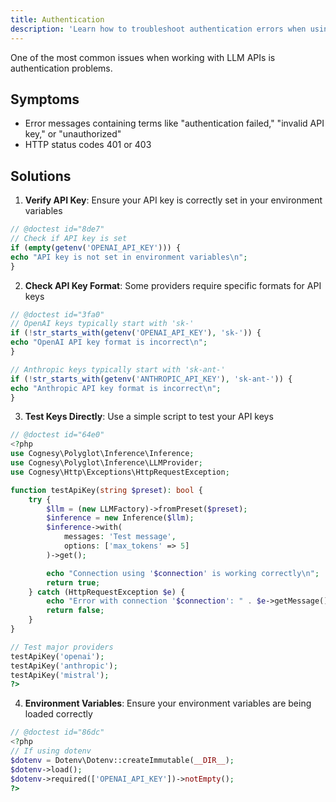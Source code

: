 ```yaml
---
title: Authentication
description: 'Learn how to troubleshoot authentication errors when using Polyglot.'
---
```


One of the most common issues when working with LLM APIs is authentication problems.

## Symptoms

- Error messages containing terms like "authentication failed," "invalid API key," or "unauthorized"
- HTTP status codes 401 or 403

## Solutions

1. **Verify API Key**: Ensure your API key is correctly set in your environment variables
```php
// @doctest id="8de7"
// Check if API key is set
if (empty(getenv('OPENAI_API_KEY'))) {
echo "API key is not set in environment variables\n";
}
```

2. **Check API Key Format**: Some providers require specific formats for API keys
```php
// @doctest id="3fa0"
// OpenAI keys typically start with 'sk-'
if (!str_starts_with(getenv('OPENAI_API_KEY'), 'sk-')) {
echo "OpenAI API key format is incorrect\n";
}

// Anthropic keys typically start with 'sk-ant-'
if (!str_starts_with(getenv('ANTHROPIC_API_KEY'), 'sk-ant-')) {
echo "Anthropic API key format is incorrect\n";
}
```

3. **Test Keys Directly**: Use a simple script to test your API keys

```php
// @doctest id="64e0"
<?php
use Cognesy\Polyglot\Inference\Inference;
use Cognesy\Polyglot\Inference\LLMProvider;
use Cognesy\Http\Exceptions\HttpRequestException;

function testApiKey(string $preset): bool {
    try {
        $llm = (new LLMFactory)->fromPreset($preset);
        $inference = new Inference($llm);
        $inference->with(
            messages: 'Test message',
            options: ['max_tokens' => 5]
        )->get();

        echo "Connection using '$connection' is working correctly\n";
        return true;
    } catch (HttpRequestException $e) {
        echo "Error with connection '$connection': " . $e->getMessage() . "\n";
        return false;
    }
}

// Test major providers
testApiKey('openai');
testApiKey('anthropic');
testApiKey('mistral');
?>
```

4. **Environment Variables**: Ensure your environment variables are being loaded correctly
```php
// @doctest id="86dc"
<?php
// If using dotenv
$dotenv = Dotenv\Dotenv::createImmutable(__DIR__);
$dotenv->load();
$dotenv->required(['OPENAI_API_KEY'])->notEmpty();
?>
```
